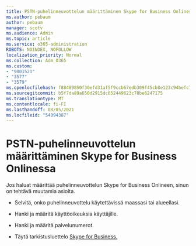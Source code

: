 ```yaml
---
title: PSTN-puhelinneuvottelun määrittäminen Skype for Business Onlinessa
ms.author: pebaum
author: pebaum
manager: scotv
ms.audience: Admin
ms.topic: article
ms.service: o365-administration
ROBOTS: NOINDEX, NOFOLLOW
localization_priority: Normal
ms.collection: Adm_O365
ms.custom:
- "9001521"
- "3577"
- "3579"
ms.openlocfilehash: f88489850f30efd31af5f9ccb67edb309f45cb8e123c94befc70fdd72ee98450
ms.sourcegitcommit: b5f7da89a650d2915dc652449623c78be6247175
ms.translationtype: MT
ms.contentlocale: fi-FI
ms.lasthandoff: 08/05/2021
ms.locfileid: "54094387"
---
```

# <a name="setup-pstn-dial-in-audio-conferencing-in-skype-for-business-online"></a>PSTN-puhelinneuvottelun määrittäminen Skype for Business Onlinessa

Jos haluat määrittää puhelinneuvottelun Skype for Business Onlineen, sinun on tehtävä muutamia asioita. 

- Selvitä, onko puhelinneuvottelu käytettävissä maassasi tai alueellasi.

- Hanki ja määritä käyttöoikeuksia käyttäjille.

- Hanki ja määritä palvelunumerot.

- Täytä tarkistusluettelo [Skype for Business.](https://docs.microsoft.com/SkypeForBusiness/audio-conferencing-in-office-365/set-up-audio-conferencing)
